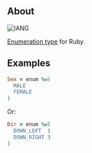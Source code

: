 ## About
![lANG](https://img.shields.io/badge/LANG-RUBY(%20RGSS%20)-red?style=for-the-badge&logo=appveyo)

[Enumeration type](https://docs.microsoft.com/pt-br/dotnet/csharp/language-reference/builtin-types/enum) for Ruby.

## Examples
```Ruby
Sex = enum %w(
  MALE
  FEMALE
)
```
Or:
```Ruby
Dir = enum %w(
  DOWN_LEFT  1
  DOWN_RIGHT 3
)
```
